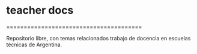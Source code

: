 
# teacher docs
=======================================

Repositorio libre, con temas relacionados trabajo de docencia en escuelas técnicas de Argentina.

